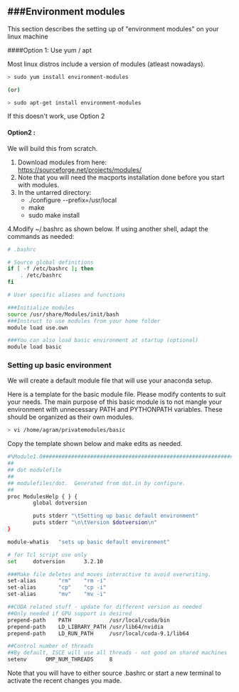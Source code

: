 ###Environment modules
----------------

This section describes the setting up of "environment modules" on your linux machine

####Option 1: Use yum / apt

Most linux distros include a version of modules (atleast nowadays). 
```bash
> sudo yum install environment-modules

(or)

> sudo apt-get install environment-modules
```

If this doesn't work, use Option 2

#### Option2 :

We will build this from scratch.

1. Download modules from here: https://sourceforge.net/projects/modules/
2. Note that you will need the macports installation done before you start with modules.
3. In the untarred directory:
    - ./configure --prefix=/usr/local
    - make
    - sudo make install

4.Modify ~/.bashrc as shown below. If using another shell, adapt the commands as needed:
```bash
# .bashrc

# Source global definitions
if [ -f /etc/bashrc ]; then
	. /etc/bashrc
fi

# User specific aliases and functions

###Initialize modules
source /usr/share/Modules/init/bash
###Instruct to use modules from your home folder
module load use.own

###You can also load basic environment at startup (optional)
module load basic
```


### Setting up basic environment

We will create a default module file that will use your anaconda setup.

Here is a template for the basic module file. Please modify contents to suit your needs.
The main purpose of this basic module is to not mangle your environment with unnecessary PATH and PYTHONPATH variables.
These should be organized as their own modules.

```bash
> vi /home/agram/privatemodules/basic
```
Copy the template shown below and make edits as needed.
```bash
#%Module1.0#####################################################################
##
## dot modulefile
##
## modulefiles/dot.  Generated from dot.in by configure.
##
proc ModulesHelp { } {
        global dotversion

        puts stderr "\tSetting up basic default environment"
        puts stderr "\n\tVersion $dotversion\n"
}

module-whatis   "sets up basic default environment"

# for Tcl script use only
set     dotversion      3.2.10

###Make file deletes and moves interactive to avoid overwriting.
set-alias       "rm"    "rm -i"
set-alias       "cp"    "cp -i"
set-alias       "mv"    "mv -i"

##CUDA related stuff - update for different version as needed
##Only needed if GPU support is desired 
prepend-path    PATH            /usr/local/cuda/bin
prepend-path    LD_LIBRARY_PATH /usr/lib64/nvidia
prepend-path    LD_RUN_PATH     /usr/local/cuda-9.1/lib64

##Control number of threads
##By default, ISCE will use all threads - not good on shared machines
setenv      OMP_NUM_THREADS     8
```

Note that you will have to either source .bashrc or start a new terminal to activate the recent changes you made.

